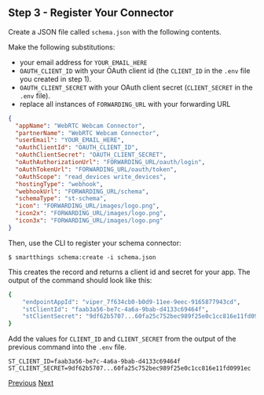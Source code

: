 ## Step 3 - Register Your Connector

Create a JSON file called `schema.json` with the following contents.

Make the following substitutions:

* your email address for `YOUR_EMAIL_HERE`
* `OAUTH_CLIENT_ID` with your OAuth client id (the `CLIENT_ID` in the `.env` file you created in step 1).
* `OAUTH_CLIENT_SECRET` with your OAuth client secret (`CLIENT_SECRET` in the `.env` file).
* replace all instances of `FORWARDING_URL` with your forwarding URL

```json
{
  "appName": "WebRTC Webcam Connector",
  "partnerName": "WebRTC Webcam Connector",
  "userEmail": "YOUR_EMAIL_HERE",
  "oAuthClientId": "OAUTH_CLIENT_ID",
  "oAuthClientSecret": "OAUTH_CLIENT_SECRET",
  "oAuthAuthorizationUrl": "FORWARDING_URL/oauth/login",
  "oAuthTokenUrl": "FORWARDING_URL/oauth/token",
  "oAuthScope": "read_devices write_devices",
  "hostingType": "webhook",
  "webhookUrl": "FORWARDING_URL/schema",
  "schemaType": "st-schema",
  "icon": "FORWARDING_URL/images/logo.png",
  "icon2x": "FORWARDING_URL/images/logo.png",
  "icon3x": "FORWARDING_URL/images/logo.png"
}
```

Then, use the CLI to register your schema connector:

	$ smartthings schema:create -i schema.json

This creates the record and returns a client id and secret for your app. The output of the command
should look like this:

```bash
{
    "endpointAppId": "viper_7f634cb0-b0d9-11ee-9eec-9165877943cd",
    "stClientId": "faab3a56-be7c-4a6a-9bab-d4133c69464f",
    "stClientSecret": "9df62b5707...60fa25c752bec989f25e0c1cc816e11fd0991ec"
}
```

Add the values for `CLIENT_ID` and `CLIENT_SECRET` from the output of the previous command
into the `.env` file.

```
ST_CLIENT_ID=faab3a56-be7c-4a6a-9bab-d4133c69464f
ST_CLIENT_SECRET=9df62b5707...60fa25c752bec989f25e0c1cc816e11fd0991ec
```

[Previous](../step_2/STEP_2.md)
[Next](../step_4/STEP_4.md)
